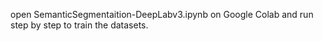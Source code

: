 open SemanticSegmentaition-DeepLabv3.ipynb on Google Colab and run step by step to train the datasets.